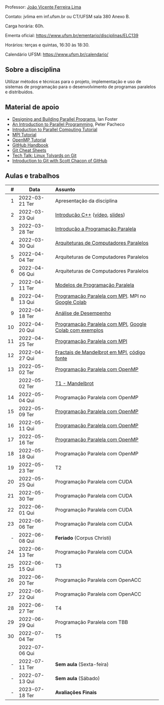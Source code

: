 Professor: [João Vicente Ferreira Lima](http://www.inf.ufsm.br/~jvlima)

Contato: jvlima em inf.ufsm.br ou CT/UFSM sala 380 Anexo B.

Carga horária: 60h.

Ementa oficial: https://www.ufsm.br/ementario/disciplinas/ELC139

Horários: terças e quintas, 16:30 às 18:30.

Calendário UFSM: https://www.ufsm.br/calendario/

## Sobre a disciplina

Utilizar métodos  e  técnicas  para  o  projeto, implementação  e  uso  de sistemas  de  programação  para  o  desenvolvimento  de  programas  paralelos   e distribuídos.

## Material de apoio

- [Designing and Building Parallel Programs](https://www.mcs.anl.gov/~itf/dbpp/), Ian Foster
- [An Introduction to Parallel Programming](https://www.cs.usfca.edu/~peter/ipp/), Peter Pacheco
- [Introduction to Parallel Computing Tutorial](https://hpc.llnl.gov/documentation/tutorials/introduction-parallel-computing-tutorial)
- [MPI Tutorial](https://hpc-tutorials.llnl.gov/mpi/)
- [OpenMP Tutorial](https://hpc-tutorials.llnl.gov/openmp/)
- [GitHub Handbook](https://guides.github.com/introduction/git-handbook/)
- [Git Cheat Sheets](https://github.github.com/training-kit/)
- [Tech Talk: Linux Tolvards on Git](http://youtu.be/4XpnKHJAok8)
- [Introduction to Git with Scott Chacon of GitHub](https://youtu.be/ZDR433b0HJY)

## Aulas e trabalhos

|  # | Data             | Assunto          |
|---:|------------------|:-----------------|
|  1 | 2022-03-21 Ter | Apresentação da disciplina   |
|  2 | 2022-03-23 Qui   | [Introdução C++](./aulas/introducao_cxx) ([vídeo](https://youtu.be/pB-MdBKNpNo), [slides](./aulas/02_intro_cxx/02_intro_cxx.pdf)) |
|  3 | 2022-03-28 Ter   | [Introdução a Programação Paralela](./aulas/01_progpar/01_intro_progpar.pdf) |
|  4 | 2022-03-30 Qui   | [Arquiteturas de Computadores Paralelos](./aulas/03_arquiteturas/03_arquiteturas.pdf) |
|  5 | 2022-04-04 Ter   | Arquiteturas de Computadores Paralelos  |
|  6 | 2022-04-06 Qui   | Arquiteturas de Computadores Paralelos |
|  7 | 2022-04-11 Ter   | [Modelos de Programação Paralela](./aulas/04_modelos_programacao/04_modelos_programacao.pdf) |
|  8 | 2022-04-13 Qui   | [Programação Paralela com MPI](./aulas/05_mpi/05_mpi.pdf). MPI no [Google Colab](https://colab.research.google.com/drive/16FqO4uorwcd7jUMQnHsqXWscKE2qz2Xa?usp=sharing) |
|  9 | 2022-04-18 Ter   | [Análise de Desempenho](./aulas/06_metricas/06_metricas.pdf) |
| 10 | 2022-04-20 Qui   | [Programação Paralela com MPI](./aulas/07_mpi/07_mpi.pdf), [Google Colab com exemplos](https://colab.research.google.com/drive/1E0Q20YoaT1XZJf0YDEy4NFJsf55fcr3I?usp=sharing)  |
| 11 | 2022-04-25 Ter   | [Programação Paralela com MPI](./aulas/08_mpi/08_mpi.pdf)  |
| 12 | 2022-04-27 Qui   | [Fractais de Mandelbrot em MPI](https://colab.research.google.com/drive/1g_wij0TMO1uZy2UH99Y7FCC6q-EBOr0n?usp=sharing), [código fonte](https://github.com/joao-ufsm/par2023a/tree/master/exemplos/fractal) |
| 13 | 2022-05-02 Ter   | [Programação Paralela com OpenMP](./aulas/13_openmp/13_openmp.pdf)   |
|  | 2022-05-02 Ter   | [T1 - Mandelbrot](./trabalhos/T1) |
| 14 | 2022-05-04 Qui   | Programação Paralela com OpenMP |
| 15 | 2022-05-09 Ter   | [Programação Paralela com OpenMP](aulas/14_openmp/14_openmp.pdf) |
| 16 | 2022-05-11 Qui   | [Programação Paralela com OpenMP](https://tinyurl.com/openmp-umt-tasking) |
| 17 | 2022-05-16 Ter   | [Programação Paralela com OpenMP](./aulas/15_openmp/15_openmp.pdf) |
| 18 | 2022-05-18 Qui   | Programação Paralela com OpenMP |
| 19 | 2022-05-23 Ter   | T2 |
| 20 | 2022-05-25 Qui   | Programação Paralela com CUDA |
| 21 | 2022-05-30 Ter   | Programação Paralela com CUDA  |
| 22 | 2022-06-01 Qui   | Programação Paralela com CUDA | 
| 23 | 2022-06-06 Ter   | Programação Paralela com CUDA | 
| - | 2022-06-08 Qui   | **Feriado** (Corpus Christi)  |
| 24 | 2022-06-13 Ter   | Programação Paralela com CUDA |
| 25 | 2022-06-15 Qui   | T3 |
| 26 | 2022-06-20 Ter   | Programação Paralela com OpenACC |
| 27 | 2022-06-22 Qui   | Programação Paralela com OpenACC |
| 28 | 2022-06-27 Ter   | T4 |
| 29 | 2022-06-29 Qui   | Programação Paralela com TBB |
| 30 | 2022-07-04 Ter   | T5 |
|  | 2022-07-06 Qui   | |
| - | 2022-07-11 Ter   | **Sem aula** (Sexta-feira)  |
| - | 2022-07-13 Qui   | **Sem aula** (Sábado)  |
| - | 2023-07-18 Ter | **Avaliações Finais** |
